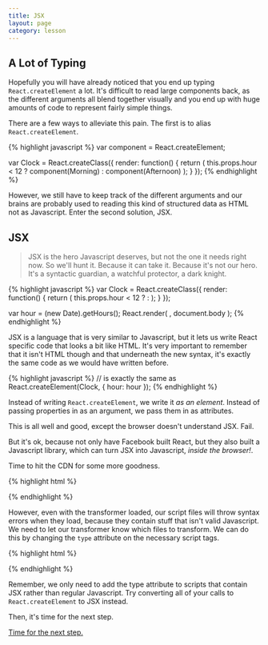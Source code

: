 ```yaml
---
title: JSX
layout: page
category: lesson
---
```


## A Lot of Typing
Hopefully you will have already noticed that you end up typing `React.createElement` a lot. It's difficult to read large components back, as the different arguments all blend together visually and you end up with huge amounts of code to represent fairly simple things.

There are a few ways to alleviate this pain. The first is to alias `React.createElement`.

{% highlight javascript %}
var component = React.createElement;

var Clock = React.createClass({
  render: function() {
    return (
      this.props.hour < 12 ? component(Morning) : component(Afternoon) 
    );
  }
});
{% endhighlight %}

However, we still have to keep track of the different arguments and our brains are probably used to reading this kind of structured data as HTML not as Javascript. Enter the second solution, JSX.

## JSX

> JSX is the hero Javascript deserves, but not the one it needs right now. So we'll hunt it. Because it can take it. Because it's not our hero. It's a syntactic guardian, a watchful protector, a dark knight.

{% highlight javascript %}
var Clock = React.createClass({
  render: function() {
    return (
      this.props.hour < 12 ? <Morning /> : <Afternoon /> 
    );
  }
});

var hour = (new Date).getHours();
React.render(
  <Clock hour={hour} />,
  document.body
);
{% endhighlight %}

JSX is a language that is very similar to Javascript, but it lets us write React specific code that looks a bit like HTML. It's very important to remember that it isn't HTML though and that underneath the new syntax, it's exactly the same code as we would have written before.

{% highlight javascript %}
<Clock hour={hour} />
// is exactly the same as
React.createElement(Clock, { hour: hour });
{% endhighlight %}

Instead of writing `React.createElement`, we write it _as an element_. Instead of passing properties in as an argument, we pass them in as attributes.

This is all well and good, except the browser doesn't understand JSX. Fail.

But it's ok, because not only have Facebook built React, but they also built a Javascript library, which can turn JSX into Javascript, _inside the browser!_.

Time to hit the CDN for some more goodness.

{% highlight html %}
<script src='https://cdnjs.cloudflare.com/ajax/libs/react/0.13.3/JSXTransformer.js'></script>
{% endhighlight %}

However, even with the transformer loaded, our script files will throw syntax errors when they load, because they contain stuff that isn't valid Javascript. We need to let our transformer know which files to transform. We can do this by changing the `type` attribute on the necessary script tags.

{% highlight html %}
<script src='app.js' type='text/jsx'></script>
{% endhighlight %}

Remember, we only need to add the type attribute to scripts that contain JSX rather than regular Javascript. Try converting all of your calls to `React.createElement` to JSX instead.

Then, it's time for the next step.

[Time for the next step.](./ex5.html)

